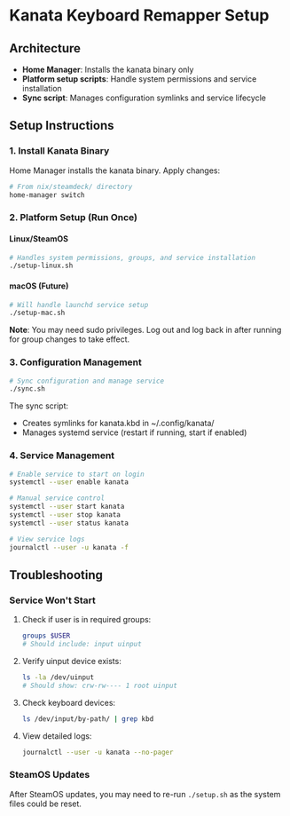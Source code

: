 # Kanata Keyboard Remapper Setup

## Architecture

- **Home Manager**: Installs the kanata binary only
- **Platform setup scripts**: Handle system permissions and service installation
- **Sync script**: Manages configuration symlinks and service lifecycle

## Setup Instructions

### 1. Install Kanata Binary

Home Manager installs the kanata binary. Apply changes:

```bash
# From nix/steamdeck/ directory
home-manager switch
```

### 2. Platform Setup (Run Once)

#### Linux/SteamOS
```bash
# Handles system permissions, groups, and service installation
./setup-linux.sh
```

#### macOS (Future)
```bash
# Will handle launchd service setup
./setup-mac.sh
```

**Note**: You may need sudo privileges. Log out and log back in after running for group changes to take effect.

### 3. Configuration Management

```bash
# Sync configuration and manage service
./sync.sh
```

The sync script:
- Creates symlinks for kanata.kbd in ~/.config/kanata/
- Manages systemd service (restart if running, start if enabled)

### 4. Service Management

```bash
# Enable service to start on login
systemctl --user enable kanata

# Manual service control
systemctl --user start kanata
systemctl --user stop kanata
systemctl --user status kanata

# View service logs
journalctl --user -u kanata -f
```

## Troubleshooting

### Service Won't Start

1. Check if user is in required groups:
   ```bash
   groups $USER
   # Should include: input uinput
   ```

2. Verify uinput device exists:
   ```bash
   ls -la /dev/uinput
   # Should show: crw-rw---- 1 root uinput
   ```

3. Check keyboard devices:
   ```bash
   ls /dev/input/by-path/ | grep kbd
   ```

4. View detailed logs:
   ```bash
   journalctl --user -u kanata --no-pager
   ```

### SteamOS Updates

After SteamOS updates, you may need to re-run `./setup.sh` as the system files could be reset.
